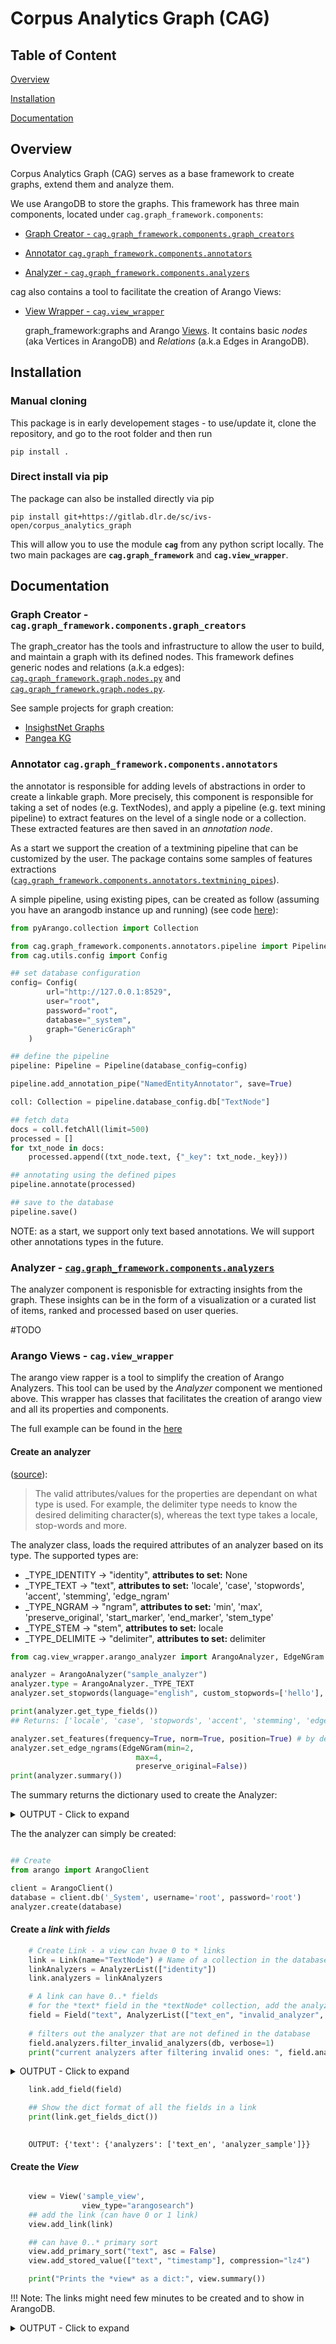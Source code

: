 # Corpus Analytics Graph (CAG)

## Table of Content

[Overview](#overview)

[Installation](#install)

[Documentation](#documentation)

## Overview

<a name="overview"/>

Corpus Analytics Graph (CAG) serves as a base framework to create graphs, extend them and analyze them.

We use ArangoDB to store the graphs. This framework has three main components, located under `cag.graph_framework.components`:

- [Graph Creator -  `cag.graph_framework.components.graph_creators` ](#graph_creator)
    
- [Annotator `cag.graph_framework.components.annotators`](#annotator)

- [Analyzer - `cag.graph_framework.components.analyzers`](#analyzer)

cag also contains a tool to facilitate the creation of Arango Views:
- [View Wrapper - `cag.view_wrapper`](#arango_view)

    graph_framework:graphs and Arango [Views](https://www.arangodb.com/docs/stable/arangosearch-views.html). It contains basic *nodes* (aka Vertices in ArangoDB) and *Relations* (a.k.a Edges in ArangoDB).
## Installation
<a name="install"/>

### Manual cloning
This package is in early developement stages - to use/update it, clone the repository, and go to the root folder and then run

```
pip install .
```
### Direct install via pip 
The package can also be installed directly via pip
```
pip install git+https://gitlab.dlr.de/sc/ivs-open/corpus_analytics_graph
```

This will allow you to use the module **`cag`** from any python script locally. The two main packages are **`cag.graph_framework`** and **`cag.view_wrapper`**.

## Documentation
<a name="documentation"/>

### Graph Creator -  `cag.graph_framework.components.graph_creators`

<a name="graph_creator"/>

The graph_creator has the tools and infrastructure to allow the user to build, and maintain a graph with its defined nodes. This framework defines generic nodes and relations (a.k.a edges): [`cag.graph_framework.graph.nodes.py`](cag/graph_framework/graph/nodes.py) and [`cag.graph_framework.graph.nodes.py`](cag/graph_framework/graph/relations.py).

See sample projects for graph creation:
- [InsighstNet Graphs](https://gitlab.dlr.de/insightsnet/inisightsnet_code/-/tree/main/insightsnet_graphs)
- [Pangea KG](https://gitlab.dlr.de/sc/ivs-open/pangaea-kg)


### Annotator `cag.graph_framework.components.annotators`
<a name="annotator"/>

the annotator is responsible for adding levels of abstractions in order to create a linkable graph. More precisely, this component is responsible for taking a set of nodes (e.g. TextNodes), and apply a pipeline (e.g. text mining pipeline) to extract features on the level of a single node or a collection. These extracted features are then saved in an *annotation node*.

As a start we support the creation of a textmining pipeline that can be customized by the user. The package contains some samples of features extractions ([`cag.graph_framework.components.annotators.textmining_pipes`](cag/graph_framework/components/annotators/textmining_pipes)). 

A simple pipeline, using existing pipes, can be created as follow (assuming you have an arangodb instance up and running) (see code [here](examples/annotation_example.py)):

```python
from pyArango.collection import Collection

from cag.graph_framework.components.annotators.pipeline import Pipeline
from cag.utils.config import Config

## set database configuration
config= Config(
        url="http://127.0.0.1:8529",
        user="root",
        password="root",
        database="_system",
        graph="GenericGraph"
    )

## define the pipeline
pipeline: Pipeline = Pipeline(database_config=config)

pipeline.add_annotation_pipe("NamedEntityAnnotator", save=True)

coll: Collection = pipeline.database_config.db["TextNode"]

## fetch data 
docs = coll.fetchAll(limit=500)
processed = []
for txt_node in docs:
    processed.append((txt_node.text, {"_key": txt_node._key}))

## annotating using the defined pipes
pipeline.annotate(processed)

## save to the database
pipeline.save()

```
NOTE: as a start, we support only text based annotations. We will support other annotations types in the future.

### Analyzer - [`cag.graph_framework.components.analyzers`](cag/graph_framework/components/analyzers)
<a name="analyzer"/>
The analyzer component is responisble for extracting insights from the graph. These insights can be in the form of a visualization or a curated list of items, ranked and processed based on user queries.

#TODO

### Arango Views - **`cag.view_wrapper`**
<a name="arango_view"/>

The arango view rapper is a tool to simplify the creation of Arango Analyzers. This tool can be used by the *Analyzer* component we mentioned above. This wrapper has classes that facilitates the creation of arango view and all its properties and components.

The full example can be found in the [here](examples/view_creation_example.py)

#### Create an analyzer

([source](https://www.arangodb.com/docs/stable/analyzers.html)):
> The valid attributes/values for the properties are dependant on what type is used. For example, the delimiter type needs to know the desired delimiting character(s), whereas the text type takes a locale, stop-words and more.

The analyzer class, loads the required attributes of an analyzer based on its type. The supported types are:
* _TYPE_IDENTITY -> "identity", **attributes to set:** None
* _TYPE_TEXT -> "text", **attributes to set:** 'locale', 'case', 'stopwords', 'accent', 'stemming', 'edge_ngram'
* _TYPE_NGRAM -> "ngram", **attributes to set:**  'min', 'max', 'preserve_original', 'start_marker', 'end_marker', 'stem_type'
* _TYPE_STEM -> "stem", **attributes to set:** locale
* _TYPE_DELIMITE -> "delimiter", **attributes to set:** delimiter

```python
from cag.view_wrapper.arango_analyzer import ArangoAnalyzer, EdgeNGram

analyzer = ArangoAnalyzer("sample_analyzer")
analyzer.type = ArangoAnalyzer._TYPE_TEXT
analyzer.set_stopwords(language="english", custom_stopwords=['hello'], include_default=False)

print(analyzer.get_type_fields())
## Returns: ['locale', 'case', 'stopwords', 'accent', 'stemming', 'edge_ngram']

analyzer.set_features(frequency=True, norm=True, position=True) # by defaults, all the features are set to True
analyzer.set_edge_ngrams(EdgeNGram(min=2,
                            max=4,
                            preserve_original=False))
print(analyzer.summary())
```
The summary returns the dictionary used to create the Analyzer:

<details><summary>OUTPUT - Click to expand</summary>

    {
        "name": "sample_analyzer",
        "type": "text",
        "features": [
            "frequency",
            "norm",
            "position"
        ],
        "locale": "en",
        "case": "lower",
        "stopwords": [
            "hello"
        ],
        "accent": False,
        "stemming": True,
        "edgeNgram": {
            "min": {
                "min": 2,
                "max": 4,
                "preserveOriginal": False
            },
            "max": 5,
            "preserveOriginal": False
        }
    }

</details>

The the analyzer can simply be created:

```python

## Create 
from arango import ArangoClient

client = ArangoClient()
database = client.db('_System', username='root', password='root')
analyzer.create(database)
```

#### Create a *link* with *fields*

```python
    # Create Link - a view can hvae 0 to * links
    link = Link(name="TextNode") # Name of a collection in the database
    linkAnalyzers = AnalyzerList(["identity"])
    link.analyzers = linkAnalyzers

    # A link can have 0..* fields
    # for the *text* field in the *textNode* collection, add the analyzers below
    field = Field("text", AnalyzerList(["text_en", "invalid_analyzer", "analyzer_sample"])) # text_en is a predifined analyzer from arango
    
    # filters out the analyzer that are not defined in the database
    field.analyzers.filter_invalid_analyzers(db, verbose=1) 
    print("current analyzers after filtering invalid ones: ", field.analyzers)
```
<details><summary>OUTPUT - Click to expand</summary>

    current analyzers after filtering invalid ones:  AnalyzerList(analyzerList=['text_en', 'analyzer_sample'])  
</details>

```python
    link.add_field(field)

    ## Show the dict format of all the fields in a link
    print(link.get_fields_dict())
   

```


        OUTPUT: {'text': {'analyzers': ['text_en', 'analyzer_sample']}}

#### Create the *View*

```python

    view = View('sample_view',
                view_type="arangosearch")
    ## add the link (can have 0 or 1 link)
    view.add_link(link)

    ## can have 0..* primary sort
    view.add_primary_sort("text", asc = False)
    view.add_stored_value(["text", "timestamp"], compression="lz4")

    print("Prints the *view* as a dict:", view.summary())

```
!!! Note: The links might need few minutes to be created and to show in ArangoDB.

<details><summary>OUTPUT - Click to expand</summary>

    {
        "name": "sample_view",
        "viewType": "arangosearch",
        "properties": {
            "cleanupintervalstep": 0,
            "cleanupIntervalStep": 0,
            "commitIntervalMsec": 1000,
            "consolidationIntervalMsec": 0,
            "consolidationPolicy": {
                "type": "tier",
                "segmentsMin": 1,
                "segmentsMax": 10,
                "segmentsBytesMax": 5368709120,
                "segmentsBytesFloor": 2097152,
                "minScore": 0
            },
            "primarySortCompression": "lz4",
            "writebufferIdle": 64,
            "writebufferActive": 0,
            "writebufferMaxSize": 33554432
        },
        "links": {
            "TextNode": {
                "analyzers": [
                    "identity"
                ],
                "fields": {
                    "text": {
                        "analyzers": [
                            "text_en",
                            "analyzer_sample"
                        ]
                    }
                },
                "includeAllFields": False,
                "trackListPositions": False,
                "inBackground": False
            }
        },
        "primarySort": [
            {
                "field": "text",
                "asc": False
            }
        ],
        "storedValues": [
            {
                "fields": [
                    "text"
                ],
                "compression": "lz4"
            },
            {
                "fields": [
                    "timestamp"
                ],
                "compression": "lz4"
            }
        ]
    }
</details>





